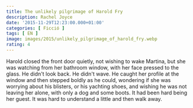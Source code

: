 ```yaml
---
title: The unlikely pilgrimage of Harold Fry
description: Rachel Joyce
date: '2015-11-29T12:23:00.000+01:00'
categories: [ Ficció ]
tags: [ EN ]
image: images/2015/unlikely_pilgrimage_of_harold_fry.webp
rating: 4
---
```


Harold closed the front door quietly, not wishing to wake Martina, but she was watching from her bathroom window, with her face pressed to the glass. He didn't look back. He didn't wave. He caught her profile at the window and then stepped boldly as he could, wondering if she was worrying about his blisters, or his yachting shoes, and wishing he was not leaving her alone, with only a dog and some boots. It had been hard being her guest. It was hard to understand a little and then walk away.
